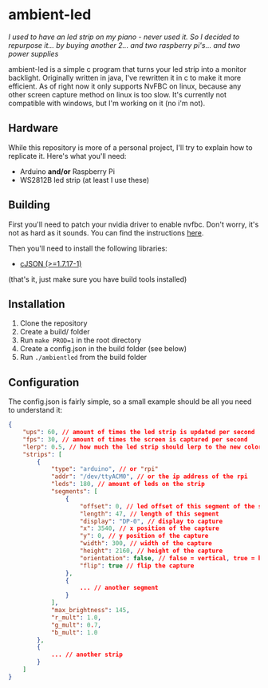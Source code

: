 # ambient-led
*I used to have an led strip on my piano - never used it. So I decided to repurpose it... by buying another 2... and two raspberry pi's... and two power supplies*

ambient-led is a simple c program that turns your led strip into a monitor backlight. Originally written in java, I've rewritten it in c to make it more efficient. As of right now it only supports NvFBC on linux, because any other screen capture method on linux is too slow. It's currently not compatible with windows, but I'm working on it (no i'm not).

## Hardware
While this repository is more of a personal project, I'll try to explain how to replicate it. Here's what you'll need:
- Arduino **and/or** Raspberry Pi
- WS2812B led strip (at least I use these)

## Building
First you'll need to patch your nvidia driver to enable nvfbc.
Don't worry, it's not as hard as it sounds. You can find the instructions [here](https://github.com/keylase/nvidia-patch).

Then you'll need to install the following libraries:
- [cJSON (>=1.7.17-1)](https://github.com/DaveGamble/cJSON)

(that's it, just make sure you have build tools installed)

## Installation
1. Clone the repository
2. Create a build/ folder
3. Run `make PROD=1` in the root directory
4. Create a config.json in the build folder (see below)
5. Run `./ambientled` from the build folder

## Configuration
The config.json is fairly simple, so a small example should be all you need to understand it:
```json
{
    "ups": 60, // amount of times the led strip is updated per second
    "fps": 30, // amount of times the screen is captured per second
    "lerp": 0.5, // how much the led strip should lerp to the new color
    "strips": [
        {
            "type": "arduino", // or "rpi"
            "addr": "/dev/ttyACM0", // or the ip address of the rpi
            "leds": 180, // amount of leds on the strip
            "segments": [
                {
                    "offset": 0, // led offset of this segment of the strip
                    "length": 47, // length of this segment
                    "display": "DP-0", // display to capture
                    "x": 3540, // x position of the capture
                    "y": 0, // y position of the capture
                    "width": 300, // width of the capture
                    "height": 2160, // height of the capture
                    "orientation": false, // false = vertical, true = horizontal
                    "flip": true // flip the capture
                },
                {
                    ... // another segment
                }
            ],
            "max_brightness": 145,
            "r_mult": 1.0,
            "g_mult": 0.7,
            "b_mult": 1.0
        },
        {
            ... // another strip
        }
    ]
}
```